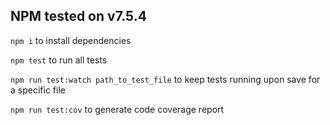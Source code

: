 ## NPM tested on v7.5.4

`npm i` to install dependencies

`npm test` to run all tests

`npm run test:watch path_to_test_file` to keep tests running upon save for a specific file

`npm run test:cov` to generate code coverage report
